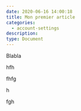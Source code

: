 ```yaml
---
date: 2020-06-16 14:00:18
title: Mon premier article
categories:
  - account-settings
description:
type: Document
---
```


Blabla

hfh

fhfg

h

fgh

&nbsp;